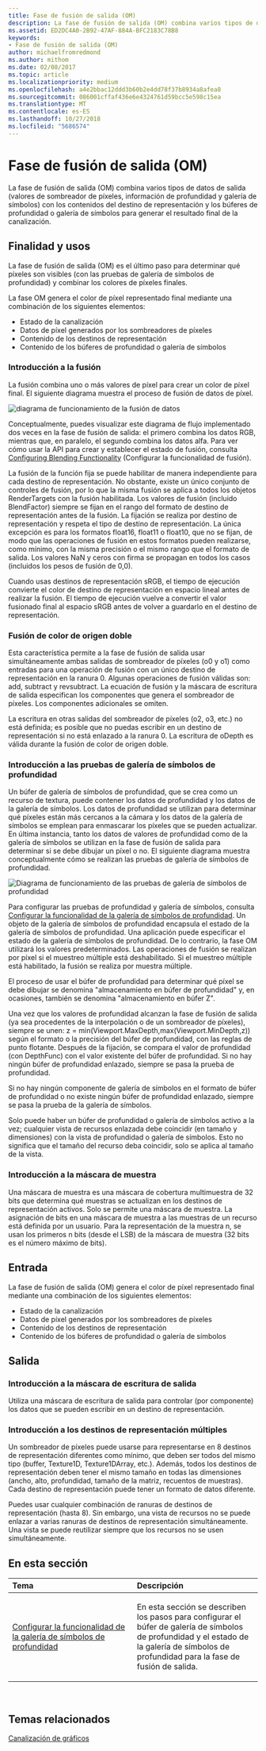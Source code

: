 ```yaml
---
title: Fase de fusión de salida (OM)
description: La fase de fusión de salida (OM) combina varios tipos de datos de salida (valores de sombreador de píxeles, información de profundidad y galería de símbolos) con los contenidos del destino de representación y los búferes de profundidad o galería de símbolos para generar el resultado final de la canalización.
ms.assetid: ED2DC4A0-2B92-47AF-884A-BFC2183C78B8
keywords:
- Fase de fusión de salida (OM)
author: michaelfromredmond
ms.author: mithom
ms.date: 02/08/2017
ms.topic: article
ms.localizationpriority: medium
ms.openlocfilehash: a4e2bbac12ddd3b60b2e4dd78f37b8934a8afea8
ms.sourcegitcommit: 086001cffaf436e6e4324761d59bcc5e598c15ea
ms.translationtype: MT
ms.contentlocale: es-ES
ms.lasthandoff: 10/27/2018
ms.locfileid: "5686574"
---
```

# <a name="output-merger-om-stage"></a>Fase de fusión de salida (OM)


La fase de fusión de salida (OM) combina varios tipos de datos de salida (valores de sombreador de píxeles, información de profundidad y galería de símbolos) con los contenidos del destino de representación y los búferes de profundidad o galería de símbolos para generar el resultado final de la canalización.

## <a name="span-idpurpose-and-usesspanspan-idpurpose-and-usesspanspan-idpurpose-and-usesspanpurpose-and-uses"></a><span id="Purpose-and-uses"></span><span id="purpose-and-uses"></span><span id="PURPOSE-AND-USES"></span>Finalidad y usos


La fase de fusión de salida (OM) es el último paso para determinar qué píxeles son visibles (con las pruebas de galería de símbolos de profundidad) y combinar los colores de píxeles finales.

La fase OM genera el color de píxel representado final mediante una combinación de los siguientes elementos:

-   Estado de la canalización
-   Datos de píxel generados por los sombreadores de píxeles
-   Contenido de los destinos de representación
-   Contenido de los búferes de profundidad o galería de símbolos

### <a name="span-idblending-overviewspanspan-idblending-overviewspanspan-idblending-overviewspanblending-overview"></a><span id="Blending-overview"></span><span id="blending-overview"></span><span id="BLENDING-OVERVIEW"></span>Introducción a la fusión

La fusión combina uno o más valores de píxel para crear un color de píxel final. El siguiente diagrama muestra el proceso de fusión de datos de píxel.

![diagrama de funcionamiento de la fusión de datos](images/d3d10-blend-state.png)

Conceptualmente, puedes visualizar este diagrama de flujo implementado dos veces en la fase de fusión de salida: el primero combina los datos RGB, mientras que, en paralelo, el segundo combina los datos alfa. Para ver cómo usar la API para crear y establecer el estado de fusión, consulta [Configuring Blending Functionality](https://msdn.microsoft.com/library/windows/desktop/bb205072) (Configurar la funcionalidad de fusión).

La fusión de la función fija se puede habilitar de manera independiente para cada destino de representación. No obstante, existe un único conjunto de controles de fusión, por lo que la misma fusión se aplica a todos los objetos RenderTargets con la fusión habilitada. Los valores de fusión (incluido BlendFactor) siempre se fijan en el rango del formato de destino de representación antes de la fusión. La fijación se realiza por destino de representación y respeta el tipo de destino de representación. La única excepción es para los formatos float16, float11 o float10, que no se fijan, de modo que las operaciones de fusión en estos formatos pueden realizarse, como mínimo, con la misma precisión o el mismo rango que el formato de salida. Los valores NaN y ceros con firma se propagan en todos los casos (incluidos los pesos de fusión de 0,0).

Cuando usas destinos de representación sRGB, el tiempo de ejecución convierte el color de destino de representación en espacio lineal antes de realizar la fusión. El tiempo de ejecución vuelve a convertir el valor fusionado final al espacio sRGB antes de volver a guardarlo en el destino de representación.

### <a name="span-iddual-source-color-blendingspanspan-iddual-source-color-blendingspanspan-iddual-source-color-blendingspandual-source-color-blending"></a><span id="Dual-source-color-blending"></span><span id="dual-source-color-blending"></span><span id="DUAL-SOURCE-COLOR-BLENDING"></span>Fusión de color de origen doble

Esta característica permite a la fase de fusión de salida usar simultáneamente ambas salidas de sombreador de píxeles (o0 y o1) como entradas para una operación de fusión con un único destino de representación en la ranura 0. Algunas operaciones de fusión válidas son: add, subtract y revsubtract. La ecuación de fusión y la máscara de escritura de salida especifican los componentes que genera el sombreador de píxeles. Los componentes adicionales se omiten.

La escritura en otras salidas del sombreador de píxeles (o2, o3, etc.) no está definida; es posible que no puedas escribir en un destino de representación si no está enlazado a la ranura 0. La escritura de oDepth es válida durante la fusión de color de origen doble.

### <a name="span-iddepth-stencil-testspanspan-iddepth-stencil-testspanspan-iddepth-stencil-testspandepth-stencil-testing-overview"></a><span id="Depth-Stencil-Test"></span><span id="depth-stencil-test"></span><span id="DEPTH-STENCIL-TEST"></span>Introducción a las pruebas de galería de símbolos de profundidad

Un búfer de galería de símbolos de profundidad, que se crea como un recurso de textura, puede contener los datos de profundidad y los datos de la galería de símbolos. Los datos de profundidad se utilizan para determinar qué píxeles están más cercanos a la cámara y los datos de la galería de símbolos se emplean para enmascarar los píxeles que se pueden actualizar. En última instancia, tanto los datos de valores de profundidad como de la galería de símbolos se utilizan en la fase de fusión de salida para determinar si se debe dibujar un píxel o no. El siguiente diagrama muestra conceptualmente cómo se realizan las pruebas de galería de símbolos de profundidad.

![Diagrama de funcionamiento de las pruebas de galería de símbolos de profundidad](images/d3d10-depth-stencil-test.png)

Para configurar las pruebas de profundidad y galería de símbolos, consulta [Configurar la funcionalidad de la galería de símbolos de profundidad](configuring-depth-stencil-functionality.md). Un objeto de la galería de símbolos de profundidad encapsula el estado de la galería de símbolos de profundidad. Una aplicación puede especificar el estado de la galería de símbolos de profundidad. De lo contrario, la fase OM utilizará los valores predeterminados. Las operaciones de fusión se realizan por píxel si el muestreo múltiple está deshabilitado. Si el muestreo múltiple está habilitado, la fusión se realiza por muestra múltiple.

El proceso de usar el búfer de profundidad para determinar qué píxel se debe dibujar se denomina "almacenamiento en búfer de profundidad" y, en ocasiones, también se denomina "almacenamiento en búfer Z".

Una vez que los valores de profundidad alcanzan la fase de fusión de salida (ya sea procedentes de la interpolación o de un sombreador de píxeles), siempre se unen: z = min(Viewport.MaxDepth,max(Viewport.MinDepth,z)) según el formato o la precisión del búfer de profundidad, con las reglas de punto flotante. Después de la fijación, se compara el valor de profundidad (con DepthFunc) con el valor existente del búfer de profundidad. Si no hay ningún búfer de profundidad enlazado, siempre se pasa la prueba de profundidad.

Si no hay ningún componente de galería de símbolos en el formato de búfer de profundidad o no existe ningún búfer de profundidad enlazado, siempre se pasa la prueba de la galería de símbolos.

Solo puede haber un búfer de profundidad o galería de símbolos activo a la vez; cualquier vista de recursos enlazada debe coincidir (en tamaño y dimensiones) con la vista de profundidad o galería de símbolos. Esto no significa que el tamaño del recurso deba coincidir, solo se aplica al tamaño de la vista.

### <a name="span-idsample-maskspanspan-idsample-maskspanspan-idsample-maskspansample-mask-overview"></a><span id="Sample-Mask"></span><span id="sample-mask"></span><span id="SAMPLE-MASK"></span>Introducción a la máscara de muestra

Una máscara de muestra es una máscara de cobertura multimuestra de 32 bits que determina qué muestras se actualizan en los destinos de representación activos. Solo se permite una máscara de muestra. La asignación de bits en una máscara de muestra a las muestras de un recurso está definida por un usuario. Para la representación de la muestra n, se usan los primeros n bits (desde el LSB) de la máscara de muestra (32 bits es el número máximo de bits).

## <a name="span-idinputspanspan-idinputspanspan-idinputspaninput"></a><span id="Input"></span><span id="input"></span><span id="INPUT"></span>Entrada


La fase de fusión de salida (OM) genera el color de píxel representado final mediante una combinación de los siguientes elementos:

-   Estado de la canalización
-   Datos de píxel generados por los sombreadores de píxeles
-   Contenido de los destinos de representación
-   Contenido de los búferes de profundidad o galería de símbolos

## <a name="span-idoutputspanspan-idoutputspanspan-idoutputspanoutput"></a><span id="Output"></span><span id="output"></span><span id="OUTPUT"></span>Salida


### <a name="span-idoutput-write-mask-overviewspanspan-idoutput-write-mask-overviewspanspan-idoutput-write-mask-overviewspanoutput-write-mask-overview"></a><span id="Output-write-mask-overview"></span><span id="output-write-mask-overview"></span><span id="OUTPUT-WRITE-MASK-OVERVIEW"></span>Introducción a la máscara de escritura de salida

Utiliza una máscara de escritura de salida para controlar (por componente) los datos que se pueden escribir en un destino de representación.

### <a name="span-idmultiple-render-targets-overviewspanspan-idmultiple-render-targets-overviewspanspan-idmultiple-render-targets-overviewspanmultiple-render-targets-overview"></a><span id="Multiple-render-targets-overview"></span><span id="multiple-render-targets-overview"></span><span id="MULTIPLE-RENDER-TARGETS-OVERVIEW"></span>Introducción a los destinos de representación múltiples

Un sombreador de píxeles puede usarse para representarse en 8 destinos de representación diferentes como mínimo, que deben ser todos del mismo tipo (buffer, Texture1D, Texture1DArray, etc.). Además, todos los destinos de representación deben tener el mismo tamaño en todas las dimensiones (ancho, alto, profundidad, tamaño de la matriz, recuentos de muestras). Cada destino de representación puede tener un formato de datos diferente.

Puedes usar cualquier combinación de ranuras de destinos de representación (hasta 8). Sin embargo, una vista de recursos no se puede enlazar a varias ranuras de destinos de representación simultáneamente. Una vista se puede reutilizar siempre que los recursos no se usen simultáneamente.

## <a name="span-idin-this-sectionspanin-this-section"></a><span id="in-this-section"></span>En esta sección


<table>
<colgroup>
<col width="50%" />
<col width="50%" />
</colgroup>
<thead>
<tr class="header">
<th align="left">Tema</th>
<th align="left">Descripción</th>
</tr>
</thead>
<tbody>
<tr class="odd">
<td align="left"><p><a href="configuring-depth-stencil-functionality.md">Configurar la funcionalidad de la galería de símbolos de profundidad</a></p></td>
<td align="left"><p>En esta sección se describen los pasos para configurar el búfer de galería de símbolos de profundidad y el estado de la galería de símbolos de profundidad para la fase de fusión de salida.</p></td>
</tr>
</tbody>
</table>

 

## <a name="span-idrelated-topicsspanrelated-topics"></a><span id="related-topics"></span>Temas relacionados


[Canalización de gráficos](graphics-pipeline.md)

 

 




